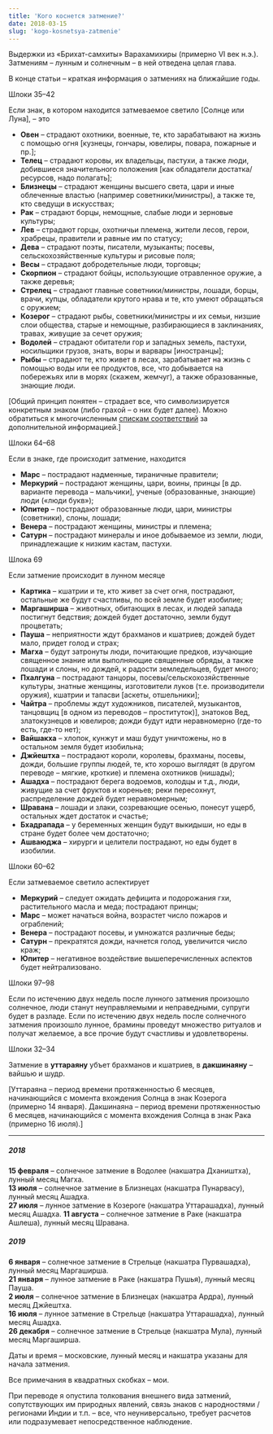 ```yaml
---
title: 'Кого коснется затмение?'
date: 2018-03-15
slug: 'kogo-kosnetsya-zatmenie'
---
```


Выдержки из «Брихат-самхиты» Варахамихиры (примерно VI век н.э.). Затмениям – лунным и солнечным – в ней отведена целая глава.

В конце статьи – краткая информация о затмениях на ближайшие годы.

<!-- more -->

Шлоки 35–42

Если знак, в котором находится затмеваемое светило [Солнце или Луна], – это
* **Овен** – страдают охотники, военные, те, кто зарабатывают на жизнь с помощью огня [кузнецы, гончары, ювелиры, повара, пожарные и пр.];
* **Телец** – страдают коровы, их владельцы, пастухи, а также люди, добившиеся значительного положения [как обладатели достатка/ресурсов, надо полагать];
* **Близнецы** – страдают женщины высшего света, цари и иные облеченные властью (например советники/министры), а также те, кто сведущи в искусствах; 
* **Рак** – страдают борцы, немощные, слабые люди и зерновые культуры;
* **Лев** – страдают горцы, охотничьи племена, жители лесов, герои, храбрецы, правители и равные им по статусу;
* **Дева** – страдают поэты, писатели, музыканты; посевы, сельскохозяйственные культуры и рисовые поля;
* **Весы** – страдают добродетельные люди, торговцы;
* **Скорпион** – страдают бойцы, использующие отравленное оружие, а также деревья;
* **Стрелец** – страдают главные советники/министры, лошади, борцы, врачи, купцы, обладатели крутого нрава и те, кто умеют обращаться с оружием;
* **Козерог** – страдают рыбы, советники/министры и их семьи, низшие слои общества, старые и немощные, разбирающиеся в заклинаниях, травах, живущие за сечет оружия;
* **Водолей** – страдают обитатели гор и западных земель, пастухи, носильщики грузов, знать, воры и варвары [иностранцы];
* **Рыбы** – страдают те, кто живет в лесах, зарабатывает на жизнь с помощью воды или ее продуктов, все, что добывается на побережьях или в морях (скажем, жемчуг), а также образованные, знающие люди.

[Общий принцип понятен – страдает все, что символизируется конкретным знаком (либо грахой – о них будет далее). Можно обратиться к многочисленным [спискам соответствий](https://9planets.ru/blog/spiski-sootvetstvii) за дополнительной информацией.]

Шлоки 64–68

Если в знаке, где происходит затмение, находится
* **Марс** – пострадают надменные, тираничные правители;
* **Меркурий** – пострадают женщины, цари, воины, принцы [в др. варианте перевода – мальчики], ученые (образованные, знающие) люди («люди букв»);
* **Юпитер** – пострадают образованные люди, цари, министры (советники), слоны, лошади; 
* **Венера** – пострадают женщины, министры и племена;
* **Сатурн** – пострадают минералы и иное добываемое из земли, люди, принадлежащие к низким кастам, пастухи.

Шлока 69 

Если затмение происходит в лунном месяце
* **Картика** – кшатрии и те, кто живет за счет огня, пострадают, остальные же будут счастливы, по всей земле будет изобилие;
* **Маргаширша** – животных, обитающих в лесах, и людей запада постигнут бедствия; дождей будет достаточно, земли будут процветать;
* **Пауша** – неприятности ждут брахманов и кшатриев; дождей будет мало, придет голод и страх;
* **Магха** – будут затронуты люди, почитающие предков, изучающие священное знание или выполняющие священные обряды, а также лошади и слоны, но дождей, к радости земледельцев, будет много;
* **Пхалгуна** – пострадают танцоры, посевы/сельскохозяйственные культуры, знатные женщины, изготовители луков (т.е. производители оружия), кшатрии и тапасви [аскеты, отшельники]; 
* **Чайтра** – проблемы ждут художников, писателей, музыкантов, танцовщиц [в одном из переводов – проституток)], знатоков Вед, златокузнецов и ювелиров; дожди будут идти неравномерно (где-то есть, где-то нет);
* **Вайшакха** – хлопок, кунжут и маш будут уничтожены, но в остальном земля будет изобильна;
* **Джйештха** – пострадают короли, королевы, брахманы, посевы, дожди, большие группы людей, те, кто хорошо выглядят (в другом переводе – мягкие, кроткие) и племена охотников (нишады);
* **Ашадха** – пострадают берега водоемов, колодцы и т.д., люди, живущие за счет фруктов и кореньев; реки пересохнут, распределение дождей будет неравномерным;
* **Шравана** – лошади и злаки, созревающие осенью, понесут ущерб, остальных ждет достаток и счастье;
* **Бхадрапада** – у беременных женщин будут выкидыши, но еды в стране будет более чем достаточно;
* **Ашваюджа** – хирурги и целители пострадают, но еды будет в изобилии.

Шлоки 60–62

Если затмеваемое светило аспектирует
* **Меркурий** – следует ожидать дефицита и подорожания гхи, растительного масла и меда; пострадают принцы;
* **Марс** – может начаться война, возрастет число пожаров и ограблений;
* **Венера** – пострадают посевы, и умножатся различные беды;
* **Сатурн** – прекратятся дожди, начнется голод, увеличится число краж;
* **Юпитер** – негативное воздействие вышеперечисленных аспектов будет нейтрализовано.

Шлоки 97–98

Если по истечению двух недель после лунного затмения произошло солнечное, люди станут неуправляемыми и неправедными, cупруги будет в разладе. Если по истечению двух недель после солнечного затмения произошло лунное, брамины проведут множество ритуалов и получат желаемое, а все прочие будут счастливы и удовлетворены.

Шлоки 32–34

Затмение в **уттараяну** убъет брахманов и кшатриев, в **дакшинаяну** – вайшью и шудр.

[Уттараяна – период времени протяженностью 6 месяцев, начинающийся с момента вхождения Солнца в знак Козерога (примерно 14 января). Дакшинаяна – период времени протяженностью 6 месяцев, начинающийся с момента вхождения Солнца в знак Рака (примерно 16 июля).] 

***

##### 2018

**15 февраля** – солнечное затмение в Водолее (накшатра Дхаништха), лунный месяц Магха.  
**13 июля** – солнечное затмение в Близнецах (накшатра Пунарвасу), лунный месяц Ашадха.  
**27 июля** – лунное затмение в Козероге (накшатра Уттарашадха), лунный месяц Ашадха. 
**11 августа** – солнечное затмение в Раке (накшатра Ашлеша), лунный месяц Шравана.

##### 2019

**6 января** – солнечное затмение в Стрельце (накшатра Пурвашадха), лунный месяц Маргаширша.  
**21 января** – лунное затмение в Раке (накшатра Пушья), лунный месяц Пауша.  
**2 июля** – солнечное затмение в Близнецах (накшатра Ардра), лунный месяц Джйештха.  
**16 июля** – лунное затмение в Стрельце (накшатра Уттарашадха), лунный месяц Ашадха.  
**26 декабря** – солнечное затмение в Стрельце (накшатра Мула), лунный месяц Маргаширша.  

Даты и время – московские, лунный месяц и накшатра указаны для начала затмения.

Все примечания в квадратных скобках – мои.

При переводе я опустила толкования внешнего вида затмений, сопутствующих им природных явлений, связь знаков с народностями / регионами Индии и т.п. – все, что неуниверсально, требует расчетов или подразумевает непосредственное наблюдение.